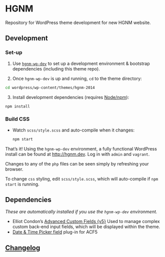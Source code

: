 # HGNM

Repository for WordPress theme development for new HGNM website.

## Development

### Set-up

1. Use [`hgnm-wp-dev`](https://github.com/HGNM/hgnm-wp-dev) to set up a development environment & bootstrap dependencies (including this theme repo).

2. Once `hgnm-wp-dev` is up and running, `cd` to the theme directory:
  ```sh
  cd wordpress/wp-content/themes/hgnm-2014
  ```

3. Install development dependencies (requires [Node/npm](https://nodejs.org/)):
  ```sh
  npm install
  ```

### Build CSS
- Watch `scss/style.scss` and auto-compile when it changes:

  ```sh
  npm start
  ```

That’s it! Using the `hgnm-wp-dev` environment, a fully functional WordPress install can be found at <http://hgnm.dev>. Log in with `admin` and `vagrant`.

Changes to any of the `php` files can be seen simply by refreshing your browser.

To change `css` styling, edit `scss/style.scss`, which will auto-compile if `npm start` is running.

## Dependencies

_These are automatically installed if you use the `hgnm-wp-dev` environment._

- Elliot Condon’s [Advanced Custom Fields {v5}](https://github.com/AdvancedCustomFields/acf5-beta)
Used to manage complex custom back-end input fields, which will be displayed within the theme.
- [Date & Time Picker field](https://github.com/yanknudtskov/acf-field-date-time-picker) plug-in for ACF5

## [Changelog](CHANGELOG.md)
